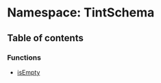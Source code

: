 # Namespace: TintSchema

## Table of contents

### Functions

* [isEmpty](/en/auto-docs/editor/functions/TintSchema.isEmpty.md)
